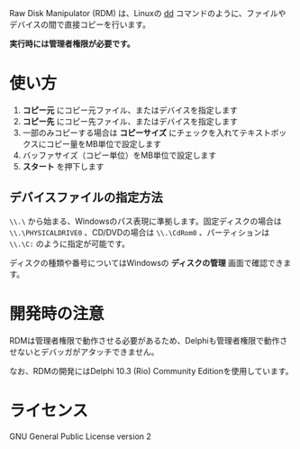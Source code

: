 Raw Disk Manipulator (RDM) は、Linuxの [dd](https://linuxjm.osdn.jp/html/GNU_coreutils/man1/dd.1.html) コマンドのように、ファイルやデバイスの間で直接コピーを行います。

**実行時には管理者権限が必要です。**

# 使い方

1. **コピー元** にコピー元ファイル、またはデバイスを指定します
2. **コピー先** にコピー先ファイル、またはデバイスを指定します
3. 一部のみコピーする場合は **コピーサイズ** にチェックを入れてテキストボックスにコピー量をMB単位で設定します
4. バッファサイズ（コピー単位）をMB単位で設定します
5. **スタート** を押下します

## デバイスファイルの指定方法

`\\.\` から始まる、Windowsのパス表現に準拠します。固定ディスクの場合は `\\.\PHYSICALDRIVE0` 、CD/DVDの場合は `\\.\CdRom0` 、パーティションは `\\.\C:` のように指定が可能です。

ディスクの種類や番号についてはWindowsの **ディスクの管理** 画面で確認できます。

# 開発時の注意

RDMは管理者権限で動作させる必要があるため、Delphiも管理者権限で動作させないとデバッガがアタッチできません。

なお、RDMの開発にはDelphi 10.3 (Rio) Community Editionを使用しています。

# ライセンス

GNU General Public License version 2
